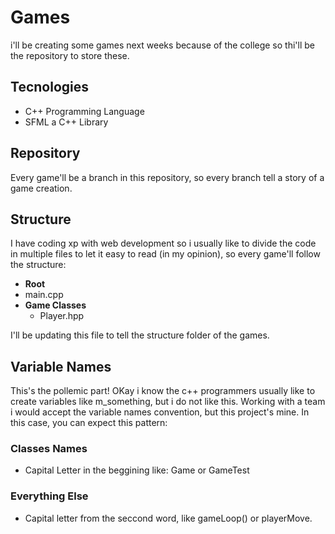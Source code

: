 # Games
i'll be creating some games next weeks because of the college so thi'll be the repository to store these.

## Tecnologies
 - C++ Programming Language
 - SFML a C++ Library

## Repository
Every game'll be a branch in this repository, so every branch tell a story of a game creation.

## Structure
I have coding xp with web development so i usually like to divide the code in multiple files to let it easy to read (in my opinion), so every game'll follow the structure:

- **Root**
 - main.cpp
 - **Game Classes**
   - Player.hpp

I'll be updating this file to tell the structure folder of the games.

## Variable Names
This's the pollemic part! OKay i know the c++ programmers usually like to create variables like m_something, but i do not like this. Working with a team i would accept the variable names convention, but this project's mine. In this case, you can expect this pattern:

### Classes Names
 - Capital Letter in the beggining like: Game or GameTest

###  Everything Else
 - Capital letter from the seccond word, like gameLoop() or playerMove.